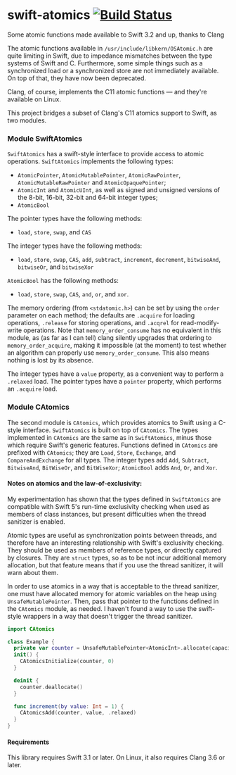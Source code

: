 # swift-atomics [![Build Status](https://travis-ci.org/glessard/swift-atomics.svg?branch=master)](https://travis-ci.org/glessard/swift-atomics)
Some atomic functions made available to Swift 3.2 and up, thanks to Clang

The atomic functions available in `/usr/include/libkern/OSAtomic.h` are quite limiting in Swift, due to impedance mismatches between the type systems of Swift and C. Furthermore, some simple things such as a synchronized load or a synchronized store are not immediately available. On top of that, they have now been deprecated.

Clang, of course, implements the C11 atomic functions &mdash; and they're available on Linux.

This project bridges a subset of Clang's C11 atomics support to Swift, as two modules.

### Module SwiftAtomics

`SwiftAtomics` has a swift-style interface to provide access to atomic operations.
`SwiftAtomics` implements the following types:
- `AtomicPointer`, `AtomicMutablePointer`, `AtomicRawPointer`, `AtomicMutableRawPointer` and `AtomicOpaquePointer`;
- `AtomicInt` and `AtomicUInt`, as well as signed and unsigned versions of the 8-bit, 16-bit, 32-bit and 64-bit integer types;
- `AtomicBool`

The pointer types have the following methods:
- `load`, `store`, `swap`, and `CAS`

The integer types have the following methods:
- `load`, `store`, `swap`, `CAS`, `add`, `subtract`, `increment`, `decrement`, `bitwiseAnd`, `bitwiseOr`, and `bitwiseXor`

`AtomicBool` has the following methods:
- `load`, `store`, `swap`, `CAS`, `and`, `or`, and `xor`.

The memory ordering (from `<stdatomic.h>`) can be set by using the `order` parameter on each method; the defaults are `.acquire` for loading operations, `.release` for storing operations, and `.acqrel` for read-modify-write operations. Note that `memory_order_consume` has no equivalent in this module, as (as far as I can tell) clang silently upgrades that ordering to `memory_order_acquire`, making it impossible (at the moment) to test whether an algorithm can properly use `memory_order_consume`. This also means nothing is lost by its absence.

The integer types have a `value` property, as a convenient way to perform a `.relaxed` load.
The pointer types have a `pointer` property, which performs an `.acquire` load.

### Module CAtomics

The second module is `CAtomics`, which provides atomics to Swift using a C-style interface. `SwiftAtomics` is built on top of `CAtomics`. The types implemented in `CAtomics` are the same as in `SwiftAtomics`, minus those which require Swift's generic features.
Functions defined in `CAtomics` are prefixed with `CAtomics`; they are `Load`, `Store`, `Exchange`, and `CompareAndExchange` for all types. The integer types add `Add`, `Subtract`, `BitwiseAnd`, `BitWiseOr`, and `BitWiseXor`; `AtomicBool` adds `And`, `Or`, and `Xor`.

#### Notes on atomics and the law-of-exclusivity:

My experimentation has shown that the types defined in `SwiftAtomics` are compatible with Swift 5's run-time exclusivity checking when used as members of class instances, but present difficulties when the thread sanitizer is enabled.

Atomic types are useful as synchronization points between threads, and therefore have an interesting relationship with Swift's exclusivity checking. They should be used as members of reference types, or directly captured by closures. They are `struct` types, so as to be not incur additional memory allocation, but that feature means that if you use the thread sanitizer, it will warn about them.

In order to use atomics in a way that is acceptable to the thread sanitizer, one must have allocated memory for atomic variables on the heap using `UnsafeMutablePointer`. Then, pass that pointer to the functions defined in the `CAtomics` module, as needed. I haven't found a way to use the swift-style wrappers in a way that doesn't trigger the thread sanitizer.

```swift
import CAtomics

class Example {
  private var counter = UnsafeMutablePointer<AtomicInt>.allocate(capacity: 1)
  init() {
    CAtomicsInitialize(counter, 0)
  }

  deinit {
    counter.deallocate()
  }

  func increment(by value: Int = 1) {
    CAtomicsAdd(counter, value, .relaxed)
  }
}
```

#### Requirements

This library requires Swift 3.1 or later. On Linux, it also requires Clang 3.6 or later.

